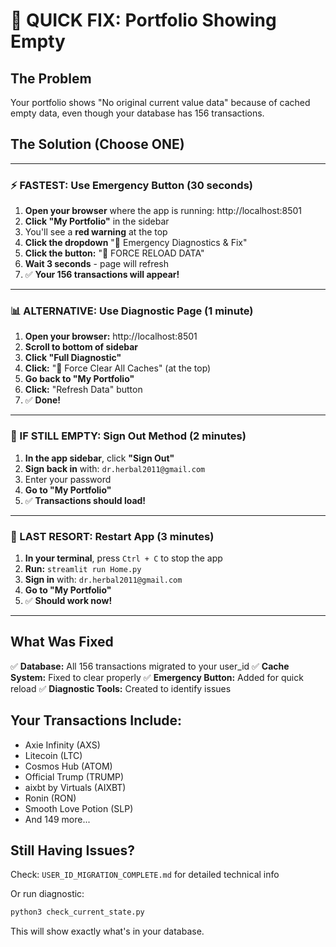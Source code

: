# 🚨 QUICK FIX: Portfolio Showing Empty

## The Problem
Your portfolio shows "No original current value data" because of cached empty data, even though your database has 156 transactions.

## The Solution (Choose ONE)

---

### ⚡ FASTEST: Use Emergency Button (30 seconds)

1. **Open your browser** where the app is running: http://localhost:8501
2. **Click "My Portfolio"** in the sidebar
3. You'll see a **red warning** at the top
4. **Click the dropdown** "🔧 Emergency Diagnostics & Fix"
5. **Click the button:** "🔄 FORCE RELOAD DATA"
6. **Wait 3 seconds** - page will refresh
7. ✅ **Your 156 transactions will appear!**

---

### 📊 ALTERNATIVE: Use Diagnostic Page (1 minute)

1. **Open your browser:** http://localhost:8501
2. **Scroll to bottom of sidebar**
3. **Click "Full Diagnostic"**
4. **Click:** "🔄 Force Clear All Caches" (at the top)
5. **Go back to "My Portfolio"**
6. **Click:** "Refresh Data" button
7. ✅ **Done!**

---

### 🔄 IF STILL EMPTY: Sign Out Method (2 minutes)

1. **In the app sidebar**, click **"Sign Out"**
2. **Sign back in** with: `dr.herbal2011@gmail.com`
3. Enter your password
4. **Go to "My Portfolio"**
5. ✅ **Transactions should load!**

---

### 🔧 LAST RESORT: Restart App (3 minutes)

1. **In your terminal**, press `Ctrl + C` to stop the app
2. **Run:** `streamlit run Home.py`
3. **Sign in** with: `dr.herbal2011@gmail.com`
4. **Go to "My Portfolio"**
5. ✅ **Should work now!**

---

## What Was Fixed

✅ **Database:** All 156 transactions migrated to your user_id
✅ **Cache System:** Fixed to clear properly
✅ **Emergency Button:** Added for quick reload
✅ **Diagnostic Tools:** Created to identify issues

## Your Transactions Include:
- Axie Infinity (AXS)
- Litecoin (LTC)
- Cosmos Hub (ATOM)
- Official Trump (TRUMP)
- aixbt by Virtuals (AIXBT)
- Ronin (RON)
- Smooth Love Potion (SLP)
- And 149 more...

## Still Having Issues?

Check: `USER_ID_MIGRATION_COMPLETE.md` for detailed technical info

Or run diagnostic:
```bash
python3 check_current_state.py
```

This will show exactly what's in your database.

